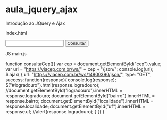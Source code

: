 # aula_jquery_ajax
Introdução ao JQuery e Ajax

Index.html

<!DOCTYPE html>
<html lang="pt-br">
<head>
	<meta charset="utf-8" />
	<title>Minha Página</title>
	<script type="text/javascript" src="js/JS jquery-3.6.0.min.js"></script>
	<script type="text/javascript" src="js/JS main.js"></script>
</head>
<body>
	<input id="cep">
	<button type="button" onclick="consultaCep()">Consultar</button>
	<p id="logradouro"></p>
	<p id="bairro"></p>
	<p id="localidade"></p>
	<p id="uf"></p>
</body>
</html>

JS main.js

function consultaCep(){
	var cep = document.getElementById("cep").value;
	var url = "https://viacep.com.br/ws/" + cep + "/json/";
	console.log(url);
	$.ajax(
	{
		url: "https://viacep.com.br/ws/14800390/json/",
		type: "GET",
		success: function(response){
			console.log(response);
			$("#logradouro").html(response.logradouro);
			//document.getElementById("logradouro").innerHTML = response.logradouro;
			document.getElementById("bairro").innerHTML = response.bairro;
			document.getElementById("localidade").innerHTML = response.localidade;
			document.getElementById("uf").innerHTML = response.uf;
			//alert(response.logradouro);
		}
	})
}
